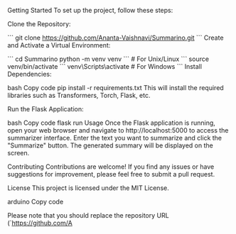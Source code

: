 Getting Started To set up the project, follow these steps:

Clone the Repository:

\`\`\` git clone https://github.com/Ananta-Vaishnavi/Summarino.git
\`\`\` Create and Activate a Virtual Environment:

\`\`\` cd Summarino python -m venv venv \`\`\` \# For Unix/Linux \`\`\`
source venv/bin/activate \`\`\` venv\\Scripts\\activate \# For Windows
\`\`\` Install Dependencies:

bash Copy code pip install -r requirements.txt This will install the
required libraries such as Transformers, Torch, Flask, etc.

Run the Flask Application:

bash Copy code flask run Usage Once the Flask application is running,
open your web browser and navigate to http://localhost:5000 to access
the summarizer interface. Enter the text you want to summarize and click
the \"Summarize\" button. The generated summary will be displayed on the
screen.

Contributing Contributions are welcome! If you find any issues or have
suggestions for improvement, please feel free to submit a pull request.

License This project is licensed under the MIT License.

arduino Copy code

Please note that you should replace the repository URL
(\`https://github.com/A
